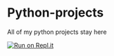 # Python-projects

All of my python projects stay here

[![Run on Repl.it](https://replit.com/badge/github/lakshyagithub/Python-projects)](https://replit.com/new/github/lakshyagithub/Python-projects)
